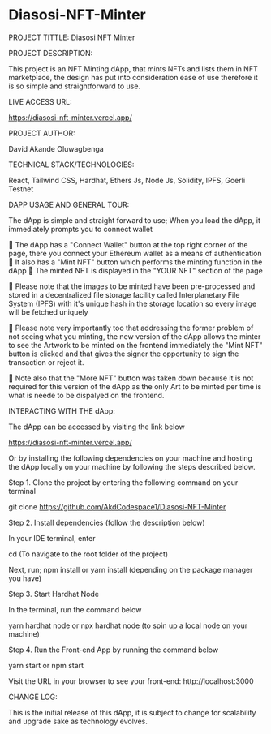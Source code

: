 # Diasosi-NFT-Minter

PROJECT TITTLE: Diasosi NFT Minter


PROJECT DESCRIPTION: 

This project is an NFT Minting dApp, that mints NFTs and lists them in NFT marketplace, the design has put into consideration ease of use therefore it is so simple and straightforward to use. 


LIVE ACCESS URL: 

https://diasosi-nft-minter.vercel.app/


PROJECT AUTHOR: 

David Akande Oluwagbenga


TECHNICAL STACK/TECHNOLOGIES:


React, Tailwind CSS, Hardhat, Ethers Js, Node Js, Solidity, IPFS, Goerli Testnet


DAPP USAGE AND GENERAL TOUR:

The dApp is simple and straight forward to use;
When you load the dApp, it immediately prompts you to connect wallet

 The dApp has a "Connect Wallet" button at the top right corner of the page, there you connect your Ethereum wallet as a means of authentication
 It also has a "Mint NFT" button which performs the minting function in the dApp
 The minted NFT is displayed in the "YOUR NFT" section of the page 

 Please note that the images to be minted have been pre-processed and stored in a decentralized file storage facility called Interplanetary File System (IPFS) with it's unique hash in the storage location so every image will be fetched uniquely 

 Please note very importantly too that addressing the former problem of not seeing what you minting, the new version of the dApp allows the minter 
to see the Artwork to be minted on the frontend immediately the "Mint NFT" button is clicked and that gives the signer the opportunity to sign the 
transaction or reject it. 

 Note also that the "More NFT" button was taken down because it is not required for this version of the dApp as the only Art to be minted per time 
is what is neede to be dispalyed on the frontend.


INTERACTING WITH THE dApp:

The dApp can be accessed  by visiting the link below

https://diasosi-nft-minter.vercel.app/

Or by installing the following dependencies on your machine and hosting the dApp locally on your machine by following the steps described below. 


Step 1. Clone the project by entering the following command on your terminal

git clone https://github.com/AkdCodespace1/Diasosi-NFT-Minter

Step 2. Install dependencies (follow the description below)

In your IDE terminal, enter

 cd <Project Name>  (To navigate to the root folder of the project)

Next, run;  npm install or yarn install  (depending on the package manager you have)

Step 3. Start Hardhat Node

In the terminal, run the command below

yarn hardhat node or npx hardhat node  (to spin up a local node on your machine)

Step 4. Run the Front-end App by running the command below

yarn start or npm start 

Visit the URL in your browser to see your front-end:  http://localhost:3000 


CHANGE LOG:

This is the initial release of this dApp, it is subject to change for scalability and upgrade sake as technology evolves. 


